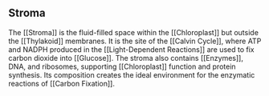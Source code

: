 ## Stroma  
The [[Stroma]] is the fluid-filled space within the [[Chloroplast]] but outside the [[Thylakoid]] membranes. It is the site of the [[Calvin Cycle]], where ATP and NADPH produced in the [[Light-Dependent Reactions]] are used to fix carbon dioxide into [[Glucose]]. The stroma also contains [[Enzymes]], DNA, and ribosomes, supporting [[Chloroplast]] function and protein synthesis. Its composition creates the ideal environment for the enzymatic reactions of [[Carbon Fixation]].